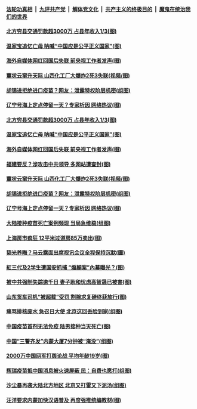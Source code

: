 ####  [法轮功真相](../../../../basic/blob/master/README.md?t=04181902) &nbsp;|&nbsp; [九评共产党](../../../../9ping.md/blob/master/README.md?t=04181902) &nbsp;|&nbsp; [解体党文化](../../../../jtdwh.md/blob/master/README.md?t=04181902)  &nbsp;|&nbsp; [共产主义的终极目的](../../../../gczydzjmd.md/blob/master/README.md?t=04181902) &nbsp;|&nbsp; [魔鬼在统治我们的世界](../../../../mgztzwmdsj.md/blob/master/README.md?t=04181902) 

#### [北方穷县交通罚款超3000万 占县年收入1/3(图)](../pages/p1/969067.md?t=04181902) 

#### [温家宝追忆亡母 呐喊“中国应是公平正义国家”(图)](../pages/p1/969049.md?t=04181902) 

#### [海外自媒体网红回国后失联 前央视工作者发声(图)](../pages/p1/969044.md?t=04181902) 

#### [蕈状云窜升天际 山西化工厂大爆炸2死3失联(视频/图)](../pages/p1/969045.md?t=04181902) 

#### [胡锡进拒绝进口疫苗？网友：泄露特权阶层机密(组图)](../pages/p1/969020.md?t=04181902) 

#### [辽宁号海上定点停留一天？专家析因 网络热议(图)](../pages/p1/969004.md?t=04181902) 

#### [北方穷县交通罚款超3000万 占县年收入1/3(图)](../pages/p1/969067.md?t=04181902) 

#### [温家宝追忆亡母 呐喊“中国应是公平正义国家”(图)](../pages/p1/969049.md?t=04181902) 

#### [海外自媒体网红回国后失联 前央视工作者发声(图)](../pages/p1/969044.md?t=04181902) 

#### [福建要反？涉攻击中共领导 多网站遭查封(图)](../pages/p1/969064.md?t=04181902) 

#### [蕈状云窜升天际 山西化工厂大爆炸2死3失联(视频/图)](../pages/p1/969045.md?t=04181902) 

#### [胡锡进拒绝进口疫苗？网友：泄露特权阶层机密(组图)](../pages/p1/969020.md?t=04181902) 

#### [辽宁号海上定点停留一天？专家析因 网络热议(图)](../pages/p1/969004.md?t=04181902) 

#### [大陆接种疫苗死亡案例频现 当局急维稳(组图)](../pages/p1/968983.md?t=04181902) 

#### [上海房市疯狂 12平米过道房85万卖出(图)](../pages/p1/968981.md?t=04181902) 

#### [韬光养晦？马云露面出席视讯会议全程保持沉默(圖)](../pages/p1/968927.md?t=04181902) 

#### [紅三代及2学生遭国安抓捕 “煽顛案”內幕曝光？(图)](../pages/p1/968934.md?t=04181902) 

#### [被中共强制失踪逾千日 妻子耿和忧虑高智晟已被害(图)](../pages/p1/968922.md?t=04181902) 

#### [山东货车司机“被超载”受罚 割腕求复磅终获放行(图)](../pages/p1/968913.md?t=04181902) 

#### [痛骂排核废水 急召日大使 北京这回丢脸到家(组图)](../pages/p1/968881.md?t=04181902) 

#### [中国疫苗首剂无法免疫 陆男接种当天死亡(图)](../pages/p1/968900.md?t=04181902) 

#### [中国“三警齐发”内蒙大厦7分钟被“淹没”(组图)](../pages/p1/968854.md?t=04181902) 

#### [2000万中国网军打舆论战 平均年龄19岁(图)](../pages/p1/968869.md?t=04181902) 

#### [辉瑞疫苗抵中国消息被火速屏蔽 民：自费也愿打(组图)](../pages/p1/968806.md?t=04181902) 

#### [沙尘暴再袭大陆北方地区 北京又打雷又下泥汤(组图)](../pages/p1/968843.md?t=04181902) 

#### [汪洋要求内蒙加快汉语普及 再度强推统编教材(图)](../pages/p1/968824.md?t=04181902) 

